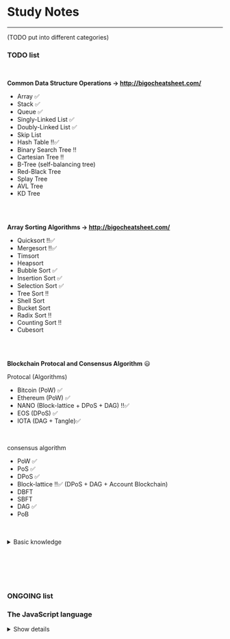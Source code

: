 # Study Notes
---
(TODO put into different categories)

### TODO list

<br />

**Common Data Structure Operations -> http://bigocheatsheet.com/**
      
* Array ✅
* Stack ✅
* Queue ✅
* Singly-Linked List ✅
* Doubly-Linked List ✅
* Skip List
* Hash Table ‼️✅
* Binary Search Tree ‼️
* Cartesian Tree ‼️
* B-Tree (self-balancing tree)
* Red-Black Tree
* Splay Tree
* AVL Tree
* KD Tree


<br />
<br />

**Array Sorting Algorithms -> http://bigocheatsheet.com/**

* Quicksort ‼️✅
* Mergesort ‼️✅
* Timsort
* Heapsort
* Bubble Sort ✅
* Insertion Sort ✅
* Selection Sort ✅
* Tree Sort ‼️
* Shell Sort
* Bucket Sort
* Radix Sort ‼️
* Counting Sort	‼️
* Cubesort



<br />
<br />

**Blockchain Protocal and Consensus Algorithm** 😃

Protocal (Algorithms)

* Bitcoin (PoW) ✅
* Ethereum (PoW) ✅
* NANO (Block-lattice + DPoS + DAG) ‼️✅
* EOS (DPoS) ✅
* IOTA (DAG + Tangle)✅

<br />
      
consensus algorithm

* PoW ✅
* PoS ✅
* DPoS ✅
* Block-lattice ‼️✅ (DPoS + DAG + Account Blockchain)
* DBFT
* SBFT
* DAG ✅
* PoB



<br />
<br />


<details>
  <summary>
    Basic knowledge
  </summary>
  
* HTTP ✅
* REST - exposes Resources which represent DATA ✅
* SOAP - exposes Operations which represent Logic ✅
* A/B testing https://vwo.com/ab-testing/ ✅
* Redis: [Redis](https://www.youtube.com/watch?v=Hbt56gFj998), [Redis+Nodejs](https://www.youtube.com/watch?v=9S-mphgE5fA) ✅

* CURL
* HTTP 2.0 (Bidirectional) https://http2.github.io/faq/
  - HPACK Header compression
  - Server-side resource pushing
  - Multiplexing via streams and frames
  - Client/server prioritization
* HTTPS
* Socket
* SSL / OpenSSL
* Web Latency
* TCP
* UDP
* IP
* (QUIC protocol)
* Microservices https://www.youtube.com/watch?v=CZ3wIuvmHeM

</details>


<br />
<br />
<br />
<br />
<br />


### ONGOING list

### The JavaScript language
<details>
  <summary>
    Show details
  </summary>
  
```javascript
// get content as markdown format from this page https://javascript.info/
const textContent = (Object.values(document.querySelectorAll('.list__item'))).map( (e) => {
  let out = `##### ${e.querySelector('.list__link').textContent} \n`;
  e.querySelectorAll('.list-sub__link').forEach( (sub) => {
    out += `* [${sub.textContent}](${sub.href}) \n`;
  });
  return out;
});
console.log(textContent.toString());
```
<details>
  <summary>
    Show details
  </summary>
  
##### An introduction
* [An Introduction to JavaScript](https://javascript.info/intro)✅
* [Code editors](https://javascript.info/code-editors)✅
* [Developer console](https://javascript.info/devtools)✅
##### JavaScript Fundamentals
* [Hello, world!](https://javascript.info/hello-world)✅
* [Code structure](https://javascript.info/structure)✅
* [The modern mode, "use strict"](https://javascript.info/strict-mode)✅
* [Variables](https://javascript.info/variables)✅
* [Data types](https://javascript.info/types)
* [Type Conversions](https://javascript.info/type-conversions)✅
* [Operators](https://javascript.info/operators)✅
* [Comparisons](https://javascript.info/comparison)✅
* [Interaction: alert, prompt, confirm](https://javascript.info/alert-prompt-confirm)✅
* [Conditional operators: if, '?'](https://javascript.info/ifelse)✅
* [Logical operators](https://javascript.info/logical-operators)✅
* [Loops: while and for](https://javascript.info/while-for)✅
* [The "switch" statement](https://javascript.info/switch)✅
* [Functions](https://javascript.info/function-basics)✅
* [Function expressions and arrows](https://javascript.info/function-expressions-arrows)✅
* [JavaScript specials](https://javascript.info/javascript-specials)✅
##### Code quality
* [Debugging in Chrome](https://javascript.info/debugging-chrome)
* [Coding style](https://javascript.info/coding-style)
* [Comments](https://javascript.info/comments)
* [Ninja code](https://javascript.info/ninja-code)
* [Automated testing with mocha](https://javascript.info/testing-mocha)
* [Polyfills](https://javascript.info/polyfills)
##### Objects: the basics
* [Objects](https://javascript.info/object)
* [Garbage collection](https://javascript.info/garbage-collection)
* [Symbol type](https://javascript.info/symbol)
* [Object methods, "this"](https://javascript.info/object-methods)
* [Object to primitive conversion](https://javascript.info/object-toprimitive)
* [Constructor, operator "new"](https://javascript.info/constructor-new)
##### Data types
* [Methods of primitives](https://javascript.info/primitives-methods)
* [Numbers](https://javascript.info/number)
* [Strings](https://javascript.info/string)
* [Arrays](https://javascript.info/array)
* [Array methods](https://javascript.info/array-methods)
* [Iterables](https://javascript.info/iterable)
* [Map, Set, WeakMap and WeakSet](https://javascript.info/map-set-weakmap-weakset)
* [Object.keys, values, entries](https://javascript.info/keys-values-entries)
* [Destructuring assignment](https://javascript.info/destructuring-assignment)
* [Date and time](https://javascript.info/date)
* [JSON methods, toJSON](https://javascript.info/json)
##### Advanced working with functions
* [Recursion and stack](https://javascript.info/recursion)
* [Rest parameters and spread operator](https://javascript.info/rest-parameters-spread-operator)
* [Closure](https://javascript.info/closure)
* [The old "var"](https://javascript.info/var)
* [Global object](https://javascript.info/global-object)
* [Function object, NFE](https://javascript.info/function-object)
* [The "new Function" syntax](https://javascript.info/new-function)
* [Scheduling: setTimeout and setInterval](https://javascript.info/settimeout-setinterval)
* [Decorators and forwarding, call/apply](https://javascript.info/call-apply-decorators)
* [Function binding](https://javascript.info/bind)
* [Currying and partials](https://javascript.info/currying-partials)
* [Arrow functions revisited](https://javascript.info/arrow-functions)
##### Objects, classes, inheritance
* [Property flags and descriptors](https://javascript.info/property-descriptors)
* [Property getters and setters](https://javascript.info/property-accessors)
* [Prototypal inheritance](https://javascript.info/prototype-inheritance)
* [F.prototype](https://javascript.info/function-prototype)
* [Native prototypes](https://javascript.info/native-prototypes)
* [Methods for prototypes](https://javascript.info/prototype-methods)
* [Class patterns](https://javascript.info/class-patterns)
* [Classes](https://javascript.info/class)
* [Class inheritance, super](https://javascript.info/class-inheritance)
* [Class checking: "instanceof"](https://javascript.info/instanceof)
* [Mixins](https://javascript.info/mixins)
##### Error handling
* [Error handling, "try..catch"](https://javascript.info/try-catch)
* [Custom errors, extending Error](https://javascript.info/custom-errors)
##### Document
* [Browser environment, specs](https://javascript.info/browser-environment)
* [DOM tree](https://javascript.info/dom-nodes)
* [Walking the DOM](https://javascript.info/dom-navigation)
* [Searching: getElement* and querySelector*](https://javascript.info/searching-elements-dom)
* [Node properties: type, tag and contents](https://javascript.info/basic-dom-node-properties)
* [Attributes and properties](https://javascript.info/dom-attributes-and-properties)
* [Modifying the document](https://javascript.info/modifying-document)
* [Styles and classes](https://javascript.info/styles-and-classes)
* [Element size and scrolling](https://javascript.info/size-and-scroll)
* [Window sizes and scrolling](https://javascript.info/size-and-scroll-window)
* [Coordinates](https://javascript.info/coordinates)
##### Introduction into Events
* [Introduction to browser events](https://javascript.info/introduction-browser-events)
* [Bubbling and capturing](https://javascript.info/bubbling-and-capturing)
* [Event delegation](https://javascript.info/event-delegation)
* [Browser default actions](https://javascript.info/default-browser-action)
* [Dispatching custom events](https://javascript.info/dispatch-events)
##### Events in details
* [Mouse events basics](https://javascript.info/mouse-events-basics)
* [Moving: mouseover/out, mouseenter/leave](https://javascript.info/mousemove-mouseover-mouseout-mouseenter-mouseleave)
* [Drag'n'Drop with mouse events](https://javascript.info/mouse-drag-and-drop)
* [Keyboard: keydown and keyup](https://javascript.info/keyboard-events)
* [Scrolling](https://javascript.info/onscroll)
* [Page lifecycle: DOMContentLoaded, load, beforeunload, unload](https://javascript.info/onload-ondomcontentloaded)
* [Resource loading: onload and onerror](https://javascript.info/onload-onerror)
##### Forms, controls
* [Form properties and methods](https://javascript.info/form-elements)
* [Focusing: focus/blur](https://javascript.info/focus-blur)
* [Events: change, input, cut, copy, paste](https://javascript.info/events-change-input)
* [Form submission: event and method submit](https://javascript.info/forms-submit)
##### Animation
* [Bezier curve](https://javascript.info/bezier-curve)
* [CSS-animations](https://javascript.info/css-animations)
* [JavaScript animations](https://javascript.info/js-animation)
##### Frames and windows
* [Popups and window methods](https://javascript.info/popup-windows)
* [Cross-window communication](https://javascript.info/cross-window-communication)
* [The clickjacking attack](https://javascript.info/clickjacking)
##### Regular expressions
* [Patterns and flags](https://javascript.info/regexp-introduction)
* [Methods of RegExp and String](https://javascript.info/regexp-methods)
* [Character classes](https://javascript.info/regexp-character-classes)
* [Escaping, special characters](https://javascript.info/regexp-escaping)
* [Sets and ranges [...]](https://javascript.info/regexp-character-sets-and-ranges)
* [The unicode flag](https://javascript.info/regexp-unicode)
* [Quantifiers +, *, ? and {n}](https://javascript.info/regexp-quantifiers)
* [Greedy and lazy quantifiers](https://javascript.info/regexp-greedy-and-lazy)
* [Capturing groups](https://javascript.info/regexp-groups)
* [Backreferences: \n and $n](https://javascript.info/regexp-backreferences)
* [Alternation (OR) |](https://javascript.info/regexp-alternation)
* [String start ^ and finish $](https://javascript.info/regexp-anchors)
* [Multiline mode, flag "m"](https://javascript.info/regexp-multiline-mode)
* [Lookahead (in progress)](https://javascript.info/regexp-lookahead)
* [Infinite backtracking problem](https://javascript.info/regexp-infinite-backtracking-problem)
##### Promises, async/await
* [Introduction: callbacks](https://javascript.info/callbacks)
* [Promise](https://javascript.info/promise-basics)
* [Promises chaining](https://javascript.info/promise-chaining)
* [Promise API](https://javascript.info/promise-api)
* [Async/await](https://javascript.info/async-await)

</details>


